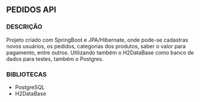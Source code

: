 ## PEDIDOS API

### DESCRIÇÃO

Projeto criado com SpringBoot e JPA/Hibernate, onde pode-se cadastras novos  usuários, os pedidos, categorias dos produtos, saber o valor para pagamento, entre outros.
Utilizando também o H2DataBase como banco de dados para testes, também o Postgres.

###  BIBLIOTECAS

- PostgreSQL
-  H2DataBase
